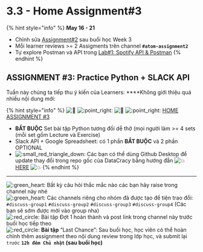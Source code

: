 # 3.3 - Home Assignment\#3

{% hint style="info" %}
**May 16 - 21**

* Chỉnh sửa  [Assignment\#2](../2-data-tools-1/home-assignment2.md) sau buổi học Week 3
* Mỗi learner reviews &gt;= 2 Assigments trên channel **`#atom-assignment2`**
* Tự explore Postman và API trong [Lab\#1: Spotify API & Postman](3.2-spotify-api-and-postman.md)
{% endhint %}

## **ASSIGNMENT \#3: Practice Python + SLACK API**

Tuần này chúng ta tiếp thu ý kiến của Learners: ****Không giới thiệu quá nhiều nội dung mới:

{% hint style="info" %}
![:tada:](https://a.slack-edge.com/production-standard-emoji-assets/13.0/apple-medium/1f389.png) ![:point\_right:](https://a.slack-edge.com/production-standard-emoji-assets/13.0/apple-medium/1f449.png) ![:tada:](https://a.slack-edge.com/production-standard-emoji-assets/13.0/apple-medium/1f389.png) ![:point\_right:](https://a.slack-edge.com/production-standard-emoji-assets/13.0/apple-medium/1f449.png) [HOME ASSIGNMENT \#3](https://github.com/anhdanggit/atom-assignments/tree/main/assignment_3)

* **BẮT BUỘC** Set bài tập Python tương đối dễ thở \(mọi người làm &gt;= 4 sets \(mỗi set gồm Lecture và Exercise\)
* Slack API + Google Spreadsheet: có 1 phần **BẮT BUỘC** và 2 phần OPTIONAL
* ![:small\_red\_triangle\_down:](https://a.slack-edge.com/production-standard-emoji-assets/13.0/apple-medium/1f53b.png) Các bạn có thể dùng Github Desktop để update thay đổi trong repo gốc của DataCracy bằng hướng đẫn ![:boom:](https://a.slack-edge.com/production-standard-emoji-assets/13.0/apple-medium/1f4a5.png) [HERE](https://github.com/anhdanggit/atom-assignments#readme) ![:boom:](https://a.slack-edge.com/production-standard-emoji-assets/13.0/apple-medium/1f4a5.png)
{% endhint %}

----  
![:green\_heart:](https://a.slack-edge.com/production-standard-emoji-assets/13.0/apple-medium/1f49a.png)  Bất kỳ câu hỏi thắc mắc nào các bạn hãy raise trong channel này nhé  
![:green\_heart:](https://a.slack-edge.com/production-standard-emoji-assets/13.0/apple-medium/1f49a.png) Các channels riêng cho nhóm đã được tạo để tiện trao đổi: `#discuss-group1` `#discuss-group2` `#discuss-group3` `#discuss-group4` \(Các bạn sẽ sớm được mời vào group nha\)  
![:red\_circle:](https://a.slack-edge.com/production-standard-emoji-assets/13.0/apple-medium/1f534.png) Bài tập Đợt 1 hoàn thành và post link trong channel này trước buổi học tiếp theo  
![:red\_circle:](https://a.slack-edge.com/production-standard-emoji-assets/13.0/apple-medium/1f534.png) **Bài tập** “Last Chance”: Sau buổi học, học viên có thể hoàn chỉnh thêm assignment theo nội dung review trong lớp học, và submit lại `trước` **`12h đêm Chủ nhật` \(sau buổi học\)**



